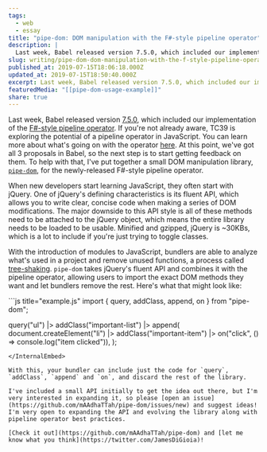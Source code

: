 ```yaml
---
tags:
  - web
  - essay
title: "pipe-dom: DOM manipulation with the F#-style pipeline operator"
description: |
  Last week, Babel released version 7.5.0, which included our implementation of the F#-style pipeline operator. If you’re not already aware, TC39 is exploring the potential of a pipeline operator in JavaScript. You can learn more about what’s going on with the operator here. At this point, we’ve got all 3 proposals in Babel, so the \[…]
slug: writing/pipe-dom-dom-manipulation-with-the-f-style-pipeline-operator
published_at: 2019-07-15T18:06:18.000Z
updated_at: 2019-07-15T18:50:40.000Z
excerpt: Last week, Babel released version 7.5.0, which included our implementation of the F#-style pipeline operator. If you're not already aware, TC39 is exploring the potential of a pipeline operator in JavaScript. You can learn more about what's going on with the operator here. At this point, we've got all 3 proposals in Babel, so the next step is to start getting feedback on them. To help with that, I've put together a small DOM manipulation library, pipe-dom, for the newly-released F#-style pipeline operator.
featuredMedia: "[[pipe-dom-usage-example]]"
share: true
---
```


Last week, Babel released version [7.5.0](https://babeljs.io/blog/2019/07/03/7.5.0), which included our implementation of the [F#-style pipeline operator](https://github.com/valtech-nyc/proposal-fsharp-pipelines). If you're not already aware, TC39 is exploring the potential of a pipeline operator in JavaScript. You can learn more about what's going on with the operator [here](https://babeljs.io/blog/2018/07/19/whats-happening-with-the-pipeline-proposal). At this point, we've got all 3 proposals in Babel, so the next step is to start getting feedback on them. To help with that, I've put together a small DOM manipulation library, [`pipe-dom`](https://github.com/mAAdhaTTah/pipe-dom), for the newly-released F#-style pipeline operator.

When new developers start learning JavaScript, they often start with jQuery. One of jQuery's defining characteristics is its fluent API, which allows you to write clear, concise code when making a series of DOM modifications. The major downside to this API style is all of these methods need to be attached to the jQuery object, which means the entire library needs to be loaded to be usable. Minified and gzipped, jQuery is \~30KBs, which is a lot to include if you're just trying to toggle classes.

With the introduction of modules to JavaScript, bundlers are able to analyze what's used in a project and remove unused functions, a process called [tree-shaking](https://webpack.js.org/guides/tree-shaking/). `pipe-dom` takes jQuery's fluent API and combines it with the pipeline operator, allowing users to import the exact DOM methods they want and let bundlers remove the rest. Here's what that might look like:

<InternalEmbed title="gistpens/pipe-dom" url="/vault/gistpens/pipe-dom.md">
```js title="example.js"
import { query, addClass, append, on } from "pipe-dom";

query("ul")
  |> addClass("important-list")
  |> append(
    document.createElement("li")
      |> addClass("important-item")
      |> on("click", () => console.log("item clicked")),
  );
```
</InternalEmbed>

With this, your bundler can include just the code for `query`, `addClass`, `append` and `on`, and discard the rest of the library.

I've included a small API initially to get the idea out there, but I'm very interested in expanding it, so please [open an issue](https://github.com/mAAdhaTTah/pipe-dom/issues/new) and suggest ideas! I'm very open to expanding the API and evolving the library along with pipeline operator best practices.

[Check it out](https://github.com/mAAdhaTTah/pipe-dom) and [let me know what you think](https://twitter.com/JamesDiGioia)!
